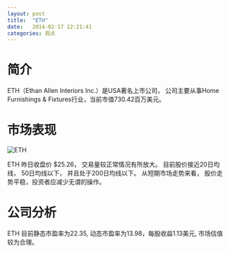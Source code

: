 ```yaml
---
layout: post
title:  "ETH"
date:   2014-02-17 12:21:41
categories: 观点
---
```


# 简介
ETH（Ethan Allen Interiors Inc.）是USA著名上市公司，
公司主要从事Home Furnishings & Fixtures行业，当前市值730.42百万美元。

# 市场表现

![ETH](http://finviz.com/chart.ashx?t=ETH&ty=c&ta=1&p=d&s=l)

ETH 昨日收盘价 $25.26，
交易量较正常情况有所放大。
目前股价接近20日均线，
50日均线以下，
并且处于200日均线以下。
从短期市场走势来看，
股价走势平稳，投资者应减少无谓的操作。

# 公司分析
ETH 目前静态市盈率为22.35, 动态市盈率为13.98，每股收益1.13美元,
市场估值较为合理。
